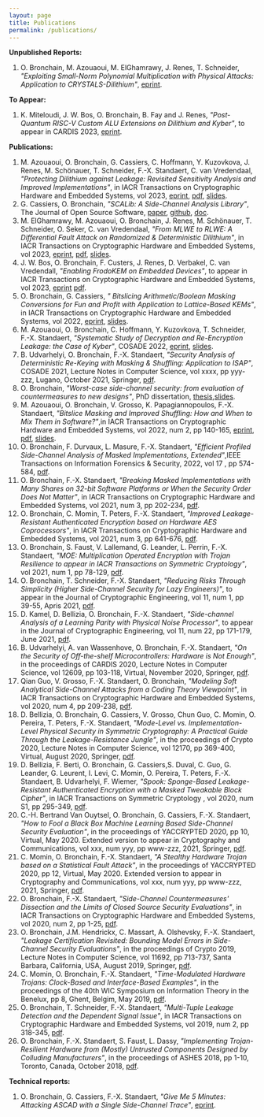 ```yaml
---
layout: page
title: Publications
permalink: /publications/
---
```


**Unpublished Reports:**
1. O. Bronchain, M. Azouaoui, M. ElGhamrawy, J. Renes, T. Schneider, _"Exploiting Small-Norm Polynomial Multiplication with Physical Attacks: Application to CRYSTALS-Dilithium"_, [eprint](https://eprint.iacr.org/2023/1545).

**To Appear:**
1. K. Miteloudi, J. W. Bos, O. Bronchain, B. Fay and J. Renes, _"Post-Quantum RISC-V Custom ALU Extensions on Dilithium and Kyber"_, to appear in CARDIS 2023, [eprint](https://eprint.iacr.org/2023/1505).

**Publications:**
1. M. Azouaoui, O. Bronchain, G. Cassiers, C. Hoffmann, Y. Kuzovkova, J. Renes, M. Schönauer, T. Schneider, F.-X. Standaert, C. van Vredendaal, _"Protecting Dilithium against Leakage: Revisited Sensitivity Analysis and Improved Implementations"_, in IACR Transactions on Cryptographic Hardware and Embedded Systems, vol 2023, [eprint](https://eprint.iacr.org/2022/1406), [pdf](https://tches.iacr.org/index.php/TCHES/article/view/11158), [slides](https://iacr.org/submit/files/slides/2023/tches/ches2023/4_20/slides.pptx).
1. G. Cassiers, O. Bronchain,  _"SCALib: A Side-Channel Analysis Library"_, The Journal of Open Source Software, [paper](https://joss.theoj.org/papers/10.21105/joss.05196), [github](https://github.com/simple-crypto/SCALib), [doc](https://scalib.readthedocs.io/en/stable/). 
3. M. ElGhamrawy, M. Azouaoui, O. Bronchain, J. Renes, M. Schönauer, T. Schneider, O. Seker, C. van Vredendaal, _"From MLWE to RLWE: A Differential Fault Attack on Randomized & Deterministic Dilithium"_, in IACR Transactions on Cryptographic Hardware and Embedded Systems, vol 2023, [eprint](https://eprint.iacr.org/2023/1074), [pdf](https://tches.iacr.org/index.php/TCHES/article/view/11166), [slides](https://iacr.org/submit/files/slides/2023/tches/ches2023/4_46/slides.pptx).
1. J. W. Bos, O. Bronchain, F. Custers, J. Renes, D. Verbakel, C. van Vredendall, _"Enabling FrodoKEM on Embedded Devices"_, to appear in IACR Transactions on Cryptographic Hardware and Embedded Systems, vol 2023, [eprint](https://eprint.iacr.org/2023/158) [pdf](https://tches.iacr.org/index.php/TCHES/article/view/10957).
1.  O. Bronchain, G. Cassiers, _" Bitslicing Arithmetic/Boolean Masking Conversions for Fun and Profit with Application to Lattice-Based KEMs"_, in IACR Transactions on Cryptographic Hardware and Embedded Systems, vol 2022, [eprint](https://eprint.iacr.org/2022/158), [slides](https://iacr.org/submit/files/slides/2022/tches/ches2022/4_60/slides.pdf).
2.  M. Azouaoui, O. Bronchain, C. Hoffmann, Y. Kuzovkova, T. Schneider, F.-X. Standaert, _"Systematic Study of Decryption and Re-Encryption Leakage: the Case of Kyber"_,  COSADE 2022, [eprint](https://eprint.iacr.org/2022/036), [slides](slides/cosade_2022.pdf).
3.  B. Udvarhelyi, O. Bronchain, F.-X. Standaert, _"Security Analysis of Deterministic Re-Keying with Masking & Shuffling: Application to ISAP"_, COSADE 2021, Lecture Notes in Computer Science, vol xxxx, pp yyy-zzz, Lugano, October 2021, Springer, [pdf](https://perso.uclouvain.be/fstandae/PUBLIS/267.pdf).
4.  O. Bronchain, _"Worst-case side-channel security: from evaluation of countermeasures to new designs"_, PhD dissertation, [thesis](https://dial.uclouvain.be/pr/boreal/object/boreal:258155),[slides](slides/thesis_public.pdf).
5.  M. Azouaoui, O. Bronchain, V. Grosso, K. Papagiannopoulos, F.-X. Standaert, _"Bitslice Masking and Improved Shuffling: How and When to Mix Them in Software?"_,in IACR Transactions on Cryptographic Hardware and Embedded Systems, vol 2022, num 2, pp 140-165, [eprint](https://eprint.iacr.org/2021/951), [pdf](https://tches.iacr.org/index.php/TCHES/article/view/9484/9025), [slides](https://iacr.org/submit/files/slides/2022/tches/ches2022/2_28/slides.pdf).
6.  O. Bronchain, F. Durvaux, L. Masure, F.-X. Standaert, _"Efficient Profiled Side-Channel Analysis of Masked Implementations, Extended"_,IEEE Transactions on Information Forensics & Security, 2022, vol 17 , pp 574-584, [pdf](papers/19.pdf). 
7.  O. Bronchain, F.-X. Standaert, _"Breaking Masked Implementations with Many Shares on 32-bit Software Platforms or When the Security Order Does Not Matter"_, in IACR Transactions on Cryptographic Hardware and Embedded Systems, vol 2021, num 3, pp 202-234, [pdf](https://tches.iacr.org/index.php/TCHES/article/view/8973).
8.  O. Bronchain, C. Momin, T. Peters, F.-X. Standaert, _"Improved Leakage-Resistant Authenticated Encryption based on Hardware AES Coprocessors"_, in IACR Transactions on Cryptographic Hardware and Embedded Systems, vol 2021, num 3, pp 641-676, [pdf](https://tches.iacr.org/index.php/TCHES/article/view/8988).
9.  O. Bronchain, S. Faust, V. Lallemand, G. Leander, L. Perrin, F.-X. Standaert, _"MOE: Multiplication Operated Encryption with Trojan Resilience to appear in IACR Transactions on Symmetric Cryptology"_, vol 2021, num 1, pp 78-129, [pdf](https://tosc.iacr.org/index.php/ToSC/article/view/8834).
10. O. Bronchain, T. Schneider, F.-X. Standaert, _"Reducing Risks Through Simplicity (Higher Side-Channel Security for Lazy Engineers)"_, to appear in the Journal of Cryptographic Engineering, vol 11, num 1, pp 39-55, Apris 2021, [pdf](https://perso.uclouvain.be/fstandae/PUBLIS/250.pdf).
11. D. Kamel, D. Bellizia, O. Bronchain, F.-X. Standaert, _"Side-channel Analysis of a Learning Parity with Physical Noise Processor"_, to appear in the Journal of Cryptographic Engineering, vol 11, num 22, pp 171-179, June 2021, [pdf](https://perso.uclouvain.be/fstandae/PUBLIS/249.pdf).
12. B. Udvarhelyi, A. van Wassenhove, O. Bronchain, F.-X. Standaert, _"On the Security of Off-the-shelf Microcontrollers: Hardware is Not Enough"_, in the proceedings of CARDIS 2020, Lecture Notes in Computer Science, vol 12609, pp 103-118, Virtual, November 2020, Springer, [pdf](https://perso.uclouvain.be/fstandae/PUBLIS/253.pdf).
13. Qian Guo, V. Grosso, F.-X. Standaert, O. Bronchain, _"Modeling Soft Analytical Side-Channel Attacks from a Coding Theory Viewpoint"_, in IACR Transactions on Cryptographic Hardware and Embedded Systems, vol 2020, num 4, pp 209-238, [pdf](https://tches.iacr.org/index.php/TCHES/article/view/8682).
14. D. Bellizia, O. Bronchain, G. Cassiers, V. Grosso, Chun Guo, C. Momin, O. Pereira, T. Peters, F.-X. Standaert, _"Mode-Level vs. Implementation-Level Physical Security in Symmetric Cryptography: A Practical Guide Through the Leakage-Resistance Jungle"_, in the proceedings of Crypto 2020, Lecture Notes in Computer Science, vol 12170, pp 369-400, Virtual, August 2020, Springer, [pdf](https://eprint.iacr.org/2020/211).
15. D. Bellizia, F. Berti, O. Bronchain, G. Cassiers,S. Duval, C. Guo, G. Leander, G. Leurent, I. Levi, C. Momin, O. Pereira, T. Peters, F.-X. Standaert, B. Udvarhelyi, F. Wiemer, _"Spook: Sponge-Based Leakage-Resistant Authenticated Encryption with a Masked Tweakable Block Cipher"_, in IACR Transactions on Symmetric Cryptology , vol 2020, num S1, pp 295-349, [pdf](https://tosc.iacr.org/index.php/ToSC/article/view/8623).
16. C.-H. Bertrand Van Ouytsel, O. Bronchain, G. Cassiers, F.-X. Standaert, _"How to Fool a Black Box Machine Learning Based Side-Channel Security Evaluation"_, in the proceedings of YACCRYPTED 2020, pp 10, Virtual, May 2020. Extended version to appear in Cryptography and Communications, vol xxx, num yyy, pp www-zzz, 2021, Springer, [pdf](https://perso.uclouvain.be/fstandae/PUBLIS/243b.pdf).
17. C. Momin, O. Bronchain, F.-X. Standaert, _"A Stealthy Hardware Trojan based on a Statistical Fault Attack"_, in the proceedings of YACCRYPTED 2020, pp 12, Virtual, May 2020. Extended version to appear in Cryptography and Communications, vol xxx, num yyy, pp www-zzz, 2021, Springer, [pdf](https://perso.uclouvain.be/fstandae/PUBLIS/242b.pdf).
18. O. Bronchain, F.-X. Standaert, _"Side-Channel Countermeasures' Dissection and the Limits of Closed Source Security Evaluations"_, in IACR Transactions on Cryptographic Hardware and Embedded Systems, vol 2020, num 2, pp 1-25, [pdf](https://tches.iacr.org/index.php/TCHES/article/view/8542).
19. O. Bronchain, J.M. Hendrickx, C. Massart, A. Olshevsky, F.-X. Standaert, _"Leakage Certification Revisited: Bounding Model Errors in Side-Channel Security Evaluations"_, in the proceedings of Crypto 2019, Lecture Notes in Computer Science, vol 11692, pp 713-737, Santa Barbara, California, USA, August 2019, Springer, [pdf](https://eprint.iacr.org/2019/132).
20. C. Momin, O. Bronchain, F.-X. Standaert, _"Time-Modulated Hardware Trojans: Clock-Based and Interface-Based Examples"_, in the proceedings of the 40th WIC Symposium on Information Theory in the Benelux, pp 8, Ghent, Belgim, May 2019, [pdf](https://perso.uclouvain.be/fstandae/PUBLIS/220.pdf).
21. O. Bronchain, T. Schneider, F.-X. Standaert, _"Multi-Tuple Leakage Detection and the Dependent Signal Issue"_, in IACR Transactions on Cryptographic Hardware and Embedded Systems, vol 2019, num 2, pp 318-345, [pdf](https://tches.iacr.org/index.php/TCHES/article/view/7394).
22. O. Bronchain, F.-X. Standaert, S. Faust, L. Dassy, _"Implementing Trojan-Resilient Hardware from (Mostly) Untrusted Components Designed by Colluding Manufacturers"_, in the proceedings of ASHES 2018, pp 1-10, Toronto, Canada, October 2018, [pdf](https://perso.uclouvain.be/fstandae/PUBLIS/208.pdf).

**Technical reports:**

1. O. Bronchain, G. Cassiers, F.-X. Standaert, _"Give Me 5 Minutes: Attacking ASCAD with a Single Side-Channel Trace"_, [eprint](https://eprint.iacr.org/2021/817).

